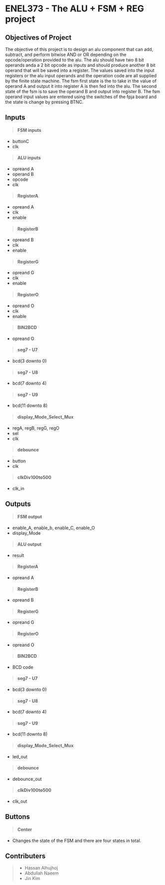# ENEL373 - The ALU + FSM + REG project


## Objectives of Project
The objective of this project is to design an alu component that can add, subtract, and perform bitwise AND or OR depending on the opcode/operation provided to the alu.
The alu should have two 8 bit operands anda a 2 bit opcode as inputs and should produce another 8 bit operand that will be saved into a register. 
The values saved into the input registers or the alu input operands and the operation code are all supplied by the finite state machine. 
The fsm first state is the to take in the value of operand A and output it into register A is then fed into the alu. 
The second state of the fsm is to save the operand B and output into register B. 
The fsm operand input values are entered using the switches of the fpja board and the state is change by pressing BTNC.


## Inputs

> #### FSM inputs
- buttonC
- clk

> #### ALU inputs
- opreand A
- operand B
- opcode
- clk

> #### RegisterA
- opreand A
- clk
- enable

> #### RegisterB
- opreand B
- clk
- enable

> #### RegisterG
- opreand G
- clk
- enable

> #### RegisterO
- opreand O
- clk
- enable

> #### BIN2BCD
- opreand G

> #### seg7 - U7
- bcd(3 downto 0)

> #### seg7 - U8
- bcd(7 downto 4)

> #### seg7 - U9
- bcd(11 downto 8)

> #### display_Mode_Select_Mux
- regA, regB, regG, regO
- sel
- clk

> #### debounce
- button
- clk

> #### clkDiv100to500
- clk_in

## Outputs

> #### FSM output
- enable_A, enable_b, enable_C, enable_O 
- display_Mode

> #### ALU output
- result

> #### RegisterA
- opreand A

> #### RegisterB
- opreand B

> #### RegisterG
- opreand G

> #### RegisterO
- opreand O

> #### BIN2BCD
- BCD code

> #### seg7 - U7
- bcd(3 downto 0)

> #### seg7 - U8
- bcd(7 downto 4)

> #### seg7 - U9
- bcd(11 downto 8)

> #### display_Mode_Select_Mux
- led_out

> #### debounce
- debounce_out

> #### clkDiv100to500
- clk_out

## Buttons

> #### Center
- Changes the state of the FSM and there are four states in total.

## Contributers
> - Hassan Alhujhoj
> - Abdullah Naeem 
> - Jin Kim
